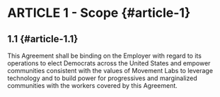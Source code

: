 # ARTICLE 1 - Scope {#article-1}

## 1.1  {#article-1.1}
This Agreement shall be binding on the Employer with regard to its operations to elect Democrats across the United States and empower communities consistent with the values of Movement Labs to leverage technology and to build power for progressives and marginalized communities with the workers covered by this Agreement. 